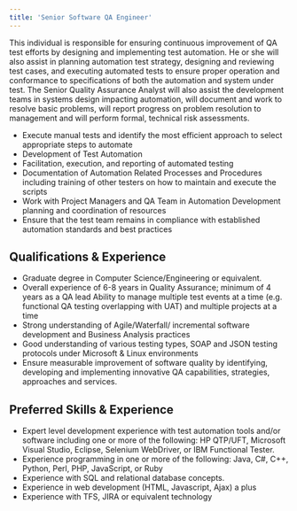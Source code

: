 ```yaml
---
title: 'Senior Software QA Engineer'
---
```


This individual is responsible for ensuring continuous improvement of QA test
efforts by designing and implementing test automation. He or she will also
assist in planning automation test strategy, designing and reviewing test
cases, and executing automated tests to ensure proper operation and conformance
to specifications of both the automation and system under test. The Senior
Quality Assurance Analyst will also assist the development teams in systems design
impacting automation, will document and work to resolve basic problems, will
report progress on problem resolution to management and will perform formal,
technical risk assessments.

- Execute manual tests and identify the most efficient approach to select appropriate steps to automate
- Development of Test Automation
- Facilitation, execution, and reporting of automated testing
- Documentation of Automation Related Processes and Procedures including training of other testers on how to maintain and execute the scripts
- Work with Project Managers and QA Team in Automation Development planning and coordination of resources
- Ensure that the test team remains in compliance with established automation standards and best practices

## Qualifications & Experience

- Graduate degree in Computer Science/Engineering or equivalent.
- Overall experience of 6-8 years in Quality Assurance; minimum of 4 years as a QA lead Ability to manage multiple test events at a time (e.g. functional QA testing overlapping with UAT) and multiple projects at a time
- Strong understanding of Agile/Waterfall/ incremental software development and Business Analysis practices
- Good understanding of various testing types, SOAP and JSON testing protocols under Microsoft & Linux environments
- Ensure measurable improvement of software quality by identifying, developing and implementing innovative QA capabilities, strategies, approaches and services.

## Preferred Skills & Experience

- Expert level development experience with test automation tools and/or software including one or more of the following: HP QTP/UFT, Microsoft Visual Studio, Eclipse, Selenium WebDriver, or IBM Functional Tester.
- Experience programming in one or more of the following: Java, C#, C++, Python, Perl, PHP, JavaScript, or Ruby
- Experience with SQL and relational database concepts.
- Experience in web development (HTML, Javascript, Ajax) a plus
- Experience with TFS, JIRA or equivalent technology


